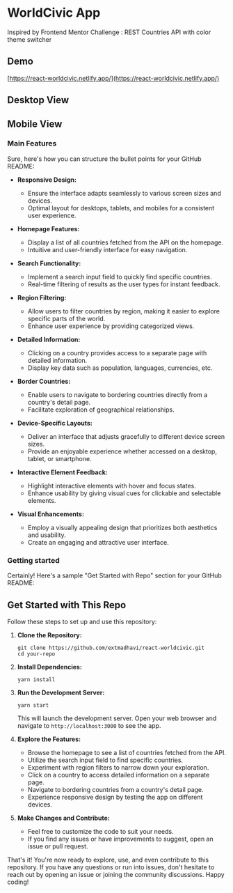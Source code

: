 # WorldCivic App
Inspired by Frontend Mentor Challenge : REST Countries API with color theme switcher


## Demo
[https://react-worldcivic.netlify.app/](https://react-worldcivic.netlify.app/)


## Desktop View


## Mobile View


### Main Features
Sure, here's how you can structure the bullet points for your GitHub README:

- **Responsive Design:**
  - Ensure the interface adapts seamlessly to various screen sizes and devices.
  - Optimal layout for desktops, tablets, and mobiles for a consistent user experience.

- **Homepage Features:**
  - Display a list of all countries fetched from the API on the homepage.
  - Intuitive and user-friendly interface for easy navigation.

- **Search Functionality:**
  - Implement a search input field to quickly find specific countries.
  - Real-time filtering of results as the user types for instant feedback.

- **Region Filtering:**
  - Allow users to filter countries by region, making it easier to explore specific parts of the world.
  - Enhance user experience by providing categorized views.

- **Detailed Information:**
  - Clicking on a country provides access to a separate page with detailed information.
  - Display key data such as population, languages, currencies, etc.

- **Border Countries:**
  - Enable users to navigate to bordering countries directly from a country's detail page.
  - Facilitate exploration of geographical relationships.

- **Device-Specific Layouts:**
  - Deliver an interface that adjusts gracefully to different device screen sizes.
  - Provide an enjoyable experience whether accessed on a desktop, tablet, or smartphone.

- **Interactive Element Feedback:**
  - Highlight interactive elements with hover and focus states.
  - Enhance usability by giving visual cues for clickable and selectable elements.

- **Visual Enhancements:**
  - Employ a visually appealing design that prioritizes both aesthetics and usability.
  - Create an engaging and attractive user interface.

### Getting started
Certainly! Here's a sample "Get Started with Repo" section for your GitHub README:

## Get Started with This Repo

Follow these steps to set up and use this repository:

1. **Clone the Repository:**
   ```
   git clone https://github.com/extmadhavi/react-worldcivic.git
   cd your-repo
   ```

2. **Install Dependencies:**
   ```
   yarn install
   ```

3. **Run the Development Server:**
   ```
   yarn start
   ```

   This will launch the development server. Open your web browser and navigate to `http://localhost:3000` to see the app.

4. **Explore the Features:**
   - Browse the homepage to see a list of countries fetched from the API.
   - Utilize the search input field to find specific countries.
   - Experiment with region filters to narrow down your exploration.
   - Click on a country to access detailed information on a separate page.
   - Navigate to bordering countries from a country's detail page.
   - Experience responsive design by testing the app on different devices.

5. **Make Changes and Contribute:**
   - Feel free to customize the code to suit your needs.
   - If you find any issues or have improvements to suggest, open an issue or pull request.



That's it! You're now ready to explore, use, and even contribute to this repository. If you have any questions or run into issues, don't hesitate to reach out by opening an issue or joining the community discussions. Happy coding!
